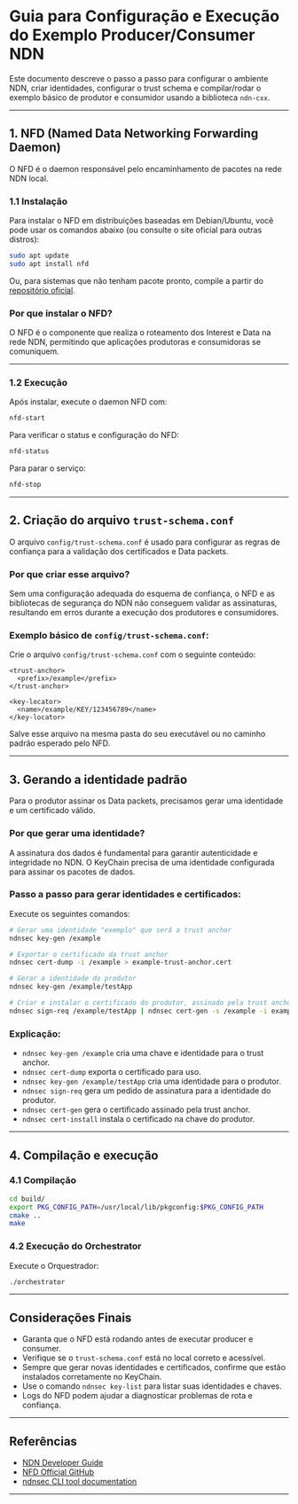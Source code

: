 # Guia para Configuração e Execução do Exemplo Producer/Consumer NDN

Este documento descreve o passo a passo para configurar o ambiente NDN, criar identidades, configurar o trust schema e compilar/rodar o exemplo básico de produtor e consumidor usando a biblioteca `ndn-cxx`.

---

## 1. NFD (Named Data Networking Forwarding Daemon)

O NFD é o daemon responsável pelo encaminhamento de pacotes na rede NDN local.

### 1.1 Instalação

Para instalar o NFD em distribuições baseadas em Debian/Ubuntu, você pode usar os comandos abaixo (ou consulte o site oficial para outras distros):

```bash
sudo apt update
sudo apt install nfd
```

Ou, para sistemas que não tenham pacote pronto, compile a partir do [repositório oficial](https://github.com/named-data/NFD).

### Por que instalar o NFD?

O NFD é o componente que realiza o roteamento dos Interest e Data na rede NDN, permitindo que aplicações produtoras e consumidoras se comuniquem.

---

### 1.2 Execução

Após instalar, execute o daemon NFD com:

```bash
nfd-start
```

Para verificar o status e configuração do NFD:

```bash
nfd-status
```

Para parar o serviço:

```bash
nfd-stop
```

---

## 2. Criação do arquivo `trust-schema.conf`

O arquivo `config/trust-schema.conf` é usado para configurar as regras de confiança para a validação dos certificados e Data packets.

### Por que criar esse arquivo?

Sem uma configuração adequada do esquema de confiança, o NFD e as bibliotecas de segurança do NDN não conseguem validar as assinaturas, resultando em erros durante a execução dos produtores e consumidores.

### Exemplo básico de `config/trust-schema.conf`:

Crie o arquivo `config/trust-schema.conf` com o seguinte conteúdo:

```
<trust-anchor>
  <prefix>/example</prefix>
</trust-anchor>

<key-locator>
  <name>/example/KEY/123456789</name>
</key-locator>
```

Salve esse arquivo na mesma pasta do seu executável ou no caminho padrão esperado pelo NFD.

---

## 3. Gerando a identidade padrão

Para o produtor assinar os Data packets, precisamos gerar uma identidade e um certificado válido.

### Por que gerar uma identidade?

A assinatura dos dados é fundamental para garantir autenticidade e integridade no NDN. O KeyChain precisa de uma identidade configurada para assinar os pacotes de dados.

### Passo a passo para gerar identidades e certificados:

Execute os seguintes comandos:

```bash
# Gerar uma identidade "exemplo" que será a trust anchor
ndnsec key-gen /example

# Exportar o certificado da trust anchor
ndnsec cert-dump -i /example > example-trust-anchor.cert

# Gerar a identidade do produtor
ndnsec key-gen /example/testApp

# Criar e instalar o certificado do produtor, assinado pela trust anchor
ndnsec sign-req /example/testApp | ndnsec cert-gen -s /example -i example | ndnsec cert-install -
```

### Explicação:

- `ndnsec key-gen /example` cria uma chave e identidade para o trust anchor.
- `ndnsec cert-dump` exporta o certificado para uso.
- `ndnsec key-gen /example/testApp` cria uma identidade para o produtor.
- `ndnsec sign-req` gera um pedido de assinatura para a identidade do produtor.
- `ndnsec cert-gen` gera o certificado assinado pela trust anchor.
- `ndnsec cert-install` instala o certificado na chave do produtor.

---

## 4. Compilação e execução

### 4.1 Compilação

```bash
cd build/
export PKG_CONFIG_PATH=/usr/local/lib/pkgconfig:$PKG_CONFIG_PATH
cmake ..
make
```


### 4.2 Execução do Orchestrator

Execute o Orquestrador:

```bash
./orchestrator
```

---

## Considerações Finais

- Garanta que o NFD está rodando antes de executar producer e consumer.
- Verifique se o `trust-schema.conf` está no local correto e acessível.
- Sempre que gerar novas identidades e certificados, confirme que estão instalados corretamente no KeyChain.
- Use o comando `ndnsec key-list` para listar suas identidades e chaves.
- Logs do NFD podem ajudar a diagnosticar problemas de rota e confiança.

---

## Referências

- [NDN Developer Guide](https://named-data.net/doc/NDN-cxx/current/)
- [NFD Official GitHub](https://github.com/named-data/NFD)
- [ndnsec CLI tool documentation](https://named-data.net/doc/ndnsec/current/)

---

